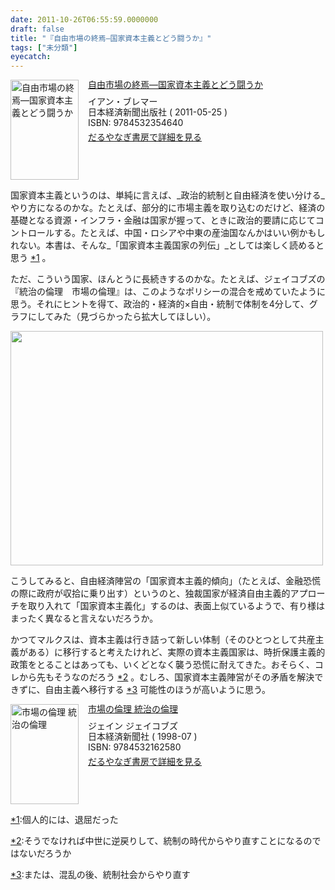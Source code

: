 ```yaml
---
date: 2011-10-26T06:55:59.0000000
draft: false
title: "『自由市場の終焉―国家資本主義とどう闘うか』"
tags: ["未分類"]
eyecatch: 
---
```

<p><div class="mm-middle" style="margin-bottom:0px;"><div class="mm-image" style="float:left;"><a href="http://www.amazon.co.jp/exec/obidos/ASIN/4532354641/bestylesnet-22/ref=nosim" target="_blank"><img src="http://ecx.images-amazon.com/images/I/41RLjFJiLoL._SL160_.jpg" alt="自由市場の終焉―国家資本主義とどう闘うか" title="自由市場の終焉―国家資本主義とどう闘うか" width="109" height="160" border="0" /></a></div><div class="mm-content" style="float:left;margin-left:15px;line-height:120%"><div class="mm-title" style="line-height:120%"><a href="http://www.amazon.co.jp/exec/obidos/ASIN/4532354641/bestylesnet-22/ref=nosim" target="_blank">自由市場の終焉―国家資本主義とどう闘うか</a></div><div class="mm-detail" style="margin-top:10px;">イアン・ブレマー<br />日本経済新聞出版社 ( 2011-05-25 )<br />ISBN: 9784532354640<br /><div style="margin:7px 0px"><a href="http://mediamarker.net/u/daruyanagi/?asin=4532354641" target="_blank">だるやなぎ書房で詳細を見る</a></div></div></div><div style="clear:left"></div></div></p><p>国家資本主義というのは、単純に言えば、_政治的統制と自由経済を使い分ける_やり方になるのかな。たとえば、部分的に市場主義を取り込むのだけど、経済の基礎となる資源・インフラ・金融は国家が握って、ときに政治的要請に応じてコントロールする。たとえば、中国・ロシアや中東の産油国なんかはいい例かもしれない。本書は、そんな_「国家資本主義国家の列伝」_としては楽しく読めると思う <a href="#f1" name="fn1" title="個人的には、退屈だった">*1</a> 。</p><p>ただ、こういう国家、ほんとうに長続きするのかな。たとえば、ジェイコブズの『統治の倫理　市場の倫理』は、このようなポリシーの混合を戒めていたように思う。それにヒントを得て、政治的・経済的×自由・統制で体制を4分して、グラフにしてみた（見づらかったら拡大してほしい）。</p><p><a href="http://blog.daruyanagi.net/wp-content/uploads/2011/10/f3f9d4281cffe95f02cffdec92f554a8.png"><img src="http://blog.daruyanagi.net/wp-content/uploads/2011/10/f3f9d4281cffe95f02cffdec92f554a8-500x375.png" alt="" title="自由と統制" width="500" height="375" class="alignnone size-medium wp-image-353" /></a></p><p>こうしてみると、自由経済陣営の「国家資本主義的傾向」（たとえば、金融恐慌の際に政府が収拾に乗り出す）というのと、独裁国家が経済自由主義的アプローチを取り入れて「国家資本主義化」するのは、表面上似ているようで、有り様はまったく異なると言えないだろうか。</p><p>かつてマルクスは、資本主義は行き詰って新しい体制（そのひとつとして共産主義がある）に移行すると考えたけれど、実際の資本主義国家は、時折保護主義的政策をとることはあっても、いくどとなく襲う恐慌に耐えてきた。おそらく、コレから先もそうなのだろう <a href="#f2" name="fn2" title="そうでなければ中世に逆戻りして、統制の時代からやり直すことになるのではないだろうか">*2</a> 。むしろ、国家資本主義陣営がその矛盾を解決できずに、自由主義へ移行する <a href="#f3" name="fn3" title="または、混乱の後、統制社会からやり直す">*3</a> 可能性のほうが高いように思う。</p><p><div class="mm-middle" style="margin-bottom:0px;"><div class="mm-image" style="float:left;"><a href="http://www.amazon.co.jp/exec/obidos/ASIN/4532162580/bestylesnet-22/ref=nosim" target="_blank"><img src="http://ecx.images-amazon.com/images/I/51RAVER0A5L._SL160_.jpg" alt="市場の倫理 統治の倫理" title="市場の倫理 統治の倫理" width="109" height="160" border="0" /></a></div><div class="mm-content" style="float:left;margin-left:15px;line-height:120%"><div class="mm-title" style="line-height:120%"><a href="http://www.amazon.co.jp/exec/obidos/ASIN/4532162580/bestylesnet-22/ref=nosim" target="_blank">市場の倫理 統治の倫理</a></div><div class="mm-detail" style="margin-top:10px;">ジェイン ジェイコブズ<br />日本経済新聞社 ( 1998-07 )<br />ISBN: 9784532162580<br /><div style="margin:7px 0px"><a href="http://mediamarker.net/u/daruyanagi/?asin=4532162580" target="_blank">だるやなぎ書房で詳細を見る</a></div></div></div><div style="clear:left"></div></div></p>
<div class="footnote">
<p class="footnote"><a href="#fn1" name="f1" class="footnote-number">*1</a><span class="footnote-delimiter">:</span><span class="footnote-text">個人的には、退屈だった</span></p>
<p class="footnote"><a href="#fn2" name="f2" class="footnote-number">*2</a><span class="footnote-delimiter">:</span><span class="footnote-text">そうでなければ中世に逆戻りして、統制の時代からやり直すことになるのではないだろうか</span></p>
<p class="footnote"><a href="#fn3" name="f3" class="footnote-number">*3</a><span class="footnote-delimiter">:</span><span class="footnote-text">または、混乱の後、統制社会からやり直す</span></p>
</div>